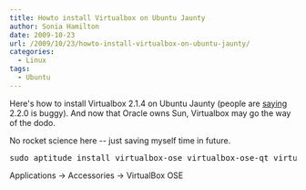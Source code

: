 ```yaml
---
title: Howto install Virtualbox on Ubuntu Jaunty
author: Sonia Hamilton
date: 2009-10-23
url: /2009/10/23/howto-install-virtualbox-on-ubuntu-jaunty/
categories:
  - Linux
tags:
  - Ubuntu
---
```

Here's how to install Virtualbox 2.1.4 on Ubuntu Jaunty (people are [saying][1] 2.2.0 is buggy). And now that Oracle owns Sun, Virtualbox may go the way of the dodo.

<!--more-->

No rocket science here -- just saving myself time in future.

<pre>sudo aptitude install virtualbox-ose virtualbox-ose-qt virtualbox-ose-source dkms virtualbox-guest-additions</pre>

Applications -> Accessories -> VirtualBox OSE

 [1]: http://www.ubuntugeek.com/how-to-install-virtualbox-220-in-ubuntu-904-jaunty.html
